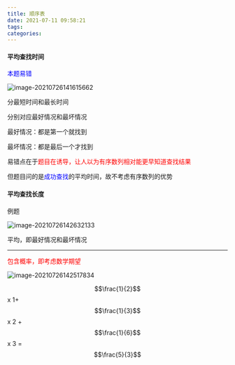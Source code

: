 ```yaml
---
title: 顺序表
date: 2021-07-11 09:58:21
tags:
categories:
---
```




#### 平均查找时间

<font color=blue>本题易错</font>

![image-20210726141615662](https://gitee.com/simple_one1/pic/raw/master/image-20210726141615662.png)

分最短时间和最长时间

分别对应最好情况和最坏情况

最好情况：都是第一个就找到

最坏情况：都是最后一个才找到

易错点在于<font color=red>题目在诱导，让人以为有序数列相对能更早知道查找结果</font>

但题目问的是<font color=blue>成功查找</font>的平均时间，故不考虑有序数列的优势





#### 平均查找长度

例题

![image-20210726142632133](https://gitee.com/simple_one1/pic/raw/master/image-20210726142632133.png)

平均，即最好情况和最坏情况

---

<font color=red>包含概率，即考虑数学期望</font>

![image-20210726142517834](https://gitee.com/simple_one1/pic/raw/master/image-20210726142517834.png)

$$\frac{1}{2}$$ x 1+ $$\frac{1}{3}$$ x 2 + $$\frac{1}{6}$$ x 3 = $$\frac{5}{3}$$

